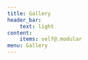 ```yaml
---
title: Gallery
header_bar:
    text: light
content:
    items: self@.modular
menu: Gallery
---
```


